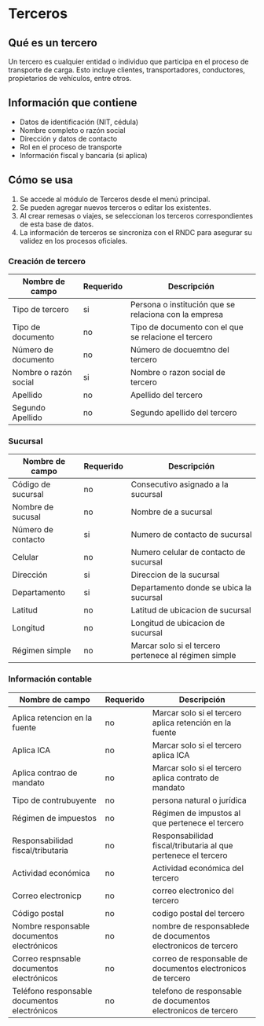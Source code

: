 # Terceros

## Qué es un tercero

Un tercero es cualquier entidad o individuo que participa en el proceso de transporte de carga. Esto incluye clientes, transportadores, conductores, propietarios de vehículos, entre otros.

## Información que contiene

- Datos de identificación (NIT, cédula)
- Nombre completo o razón social
- Dirección y datos de contacto
- Rol en el proceso de transporte
- Información fiscal y bancaria (si aplica)

## Cómo se usa

1. Se accede al módulo de Terceros desde el menú principal.
2. Se pueden agregar nuevos terceros o editar los existentes.
3. Al crear remesas o viajes, se seleccionan los terceros correspondientes de esta base de datos.
4. La información de terceros se sincroniza con el RNDC para asegurar su validez en los procesos oficiales.

### Creación de tercero 

| Nombre de campo | Requerido | Descripción |
| --------------- | --------- | ----------- |
| Tipo de tercero |    si     | Persona o institución que se relaciona con la empresa|
| Tipo de documento |  no     | Tipo de documento con el que se relacione el tercero |
| Número de documento | no    | Número de docuemtno del tercero |
| Nombre o razón social | si  | Nombre o razon social de tercero |  
| Apellido |      no          | Apellido del tercero |
| Segundo Apellido| no        | Segundo apellido del tercero 



### Sucursal 

| Nombre de campo | Requerido | Descripción |
| --------------- | --------- | ----------- |
| Código de sucursal |   no   | Consecutivo asignado a la sucursal |
| Nombre de sucusal |  no     | Nombre de a sucursal 
| Número de contacto |  si    | Numero de contacto de sucursal |
| Celular |       no          | Numero celular de contacto de sucursal |
| Dirección | si              | Direccion de la sucursal |
| Departamento | si           | Departamento donde se ubica la sucursal 
| Latitud | no                | Latitud de ubicacion de sucursal |
| Longitud | no               | Longitud de ubicacion de sucursal 
| Régimen simple | no         | Marcar solo si el tercero pertenece al régimen simple |


### Información contable 

| Nombre de campo | Requerido | Descripción |
| --------------- | --------- | ----------- |
| Aplica retencion en la fuente | no | Marcar solo si el tercero aplica retención en la fuente|
| Aplica ICA | no | Marcar solo si el tercero aplica ICA|
| Aplica contrao de mandato | no | Marcar solo si el tercero aplica contrato de mandato |
| Tipo de contrubuyente | no | persona natural o jurídica |
| Régimen de impuestos | no | Régimen de impustos al que pertenece el tercero |
| Responsabilidad fiscal/tributaria | no | Responsabilidad fiscal/tributaria al que pertenece el tercero|
| Actividad económica | no | Actividad económica del tercero |
| Correo electronicp | no | correo electronico del tercero 
| Código postal | no | codigo postal del tercero |
| Nombre responsable documentos electrónicos | no | nombre de responsablede de documentos electronicos de tercero 
| Correo respnsable documentos electrónicos | no | correo de responsable de documentos electronicos de tercero |
| Teléfono responsable documentos electrónicos | no| telefono de responsable de documentos electronicos de tercero |